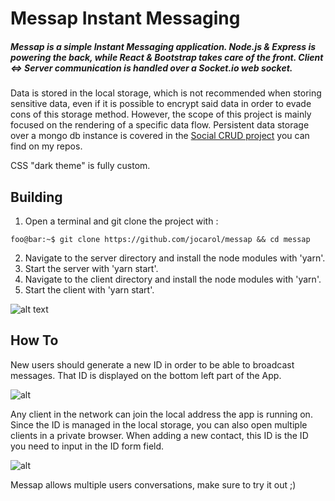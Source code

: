# Messap Instant Messaging

##### Messap is a simple Instant Messaging application. Node.js & Express is powering the back, while React & Bootstrap takes care of the front. Client <=> Server communication is handled over a Socket.io web socket.

Data is stored in the local storage, which is not recommended when storing sensitive data, even if it is possible to encrypt said data in order to evade cons of this storage method. However, the scope of this project is mainly focused on the rendering of a specific data flow. Persistent data storage over a mongo db instance is covered in the [Social CRUD project](https://github.com/jocarol/social-crud) you can find on my repos.

CSS "dark theme" is fully custom.

## Building

1. Open a terminal and git clone the project with :
```console
foo@bar:~$ git clone https://github.com/jocarol/messap && cd messap
```
2. Navigate to the server directory and install the node modules with 'yarn'.
3. Start the server with 'yarn start'.
4. Navigate to the client directory and install the node modules with 'yarn'.
5. Start the client with 'yarn start'.

![alt text](https://i.imgur.com/n6mR1uk.gif)

## How To
New users should generate a new ID in order to be able to broadcast messages. That ID is displayed on the bottom left part of the App.

![alt](https://i.imgur.com/7np8rIc.png)

Any client in the network can join the local address the app is running on. Since the ID is managed in the local storage, you can also open multiple clients in a private browser. When adding a new contact, this ID is the ID you need to input in the ID form field.

![alt](https://i.imgur.com/oCSt4NK.png)

Messap allows multiple users conversations, make sure to try it out ;)
